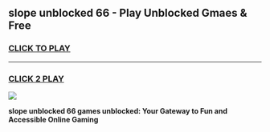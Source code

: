 
## slope unblocked 66 - Play Unblocked Gmaes & Free
<h3>
<a href="https://news.freeplayer.one?title=slope_unblocked_66&ref=16F">CLICK TO PLAY</a></h3>
<hr>

<h3>
<a href="https://news.freeplayer.one?title=slope_unblocked_66&ref=16F">CLICK 2 PLAY</a>
  
</h3>

<a href="https://news.freeplayer.one?title=slope_unblocked_66&ref=16F/"><img src="https://clearcache.store/games.png"></a>


**slope unblocked 66 games unblocked: Your Gateway to Fun and Accessible Online Gaming**
